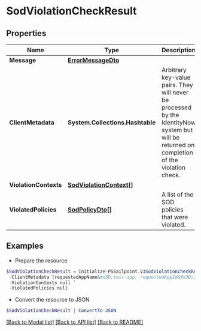 # SodViolationCheckResult
## Properties

Name | Type | Description | Notes
------------ | ------------- | ------------- | -------------
**Message** | [**ErrorMessageDto**](ErrorMessageDto.md) |  | [optional] 
**ClientMetadata** | **System.Collections.Hashtable** | Arbitrary key-value pairs. They will never be processed by the IdentityNow system but will be returned on completion of the violation check. | [optional] 
**ViolationContexts** | [**SodViolationContext[]**](SodViolationContext.md) |  | [optional] 
**ViolatedPolicies** | [**SodPolicyDto[]**](SodPolicyDto.md) | A list of the SOD policies that were violated. | [optional] 

## Examples

- Prepare the resource
```powershell
$SodViolationCheckResult = Initialize-PSSailpoint.V3SodViolationCheckResult  -Message null `
 -ClientMetadata {requestedAppName&#x3D;test-app, requestedAppId&#x3D;2c91808f7892918f0178b78da4a305a1} `
 -ViolationContexts null `
 -ViolatedPolicies null
```

- Convert the resource to JSON
```powershell
$SodViolationCheckResult | ConvertTo-JSON
```

[[Back to Model list]](../README.md#documentation-for-models) [[Back to API list]](../README.md#documentation-for-api-endpoints) [[Back to README]](../README.md)

